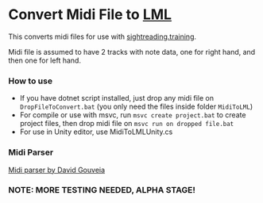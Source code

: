 
# Convert Midi File to [LML](https://sightreading.training/guide/lml)

This converts midi files for use with [sightreading.training](https://sightreading.training).

Midi file is assumed to have 2 tracks with note data, one for right hand, and then one for left hand.


### How to use

* If you have dotnet script installed, just drop any midi file on `DropFileToConvert.bat` (you only need the files inside folder `MidiToLML`)
* For compile or use with msvc, run `msvc create project.bat` to create project files, then drop midi file on `msvc run on dropped file.bat`
* For use in Unity editor, use MidiToLMLUnity.cs


### Midi Parser
[Midi parser by David Gouveia](https://github.com/davidluzgouveia/midi-parser)

### **NOTE: MORE TESTING NEEDED, ALPHA STAGE!**
